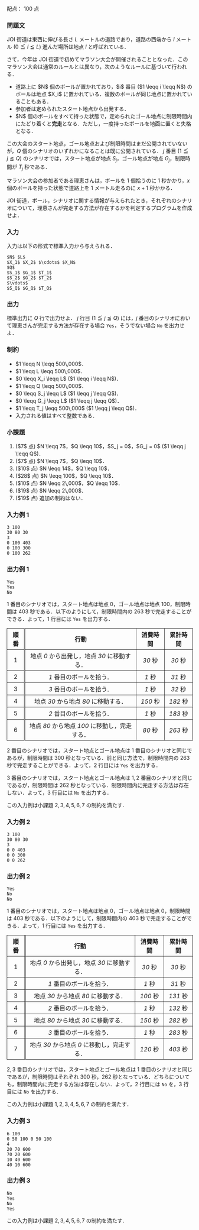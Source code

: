 配点： $100$ 点

### 問題文

JOI 街道は東西に伸びる長さ $L$ メートルの道路であり，道路の西端から $l$ メートル ($0 \leqq l \leqq L$) 進んだ場所は地点 $l$ と呼ばれている．

さて，今年は JOI 街道で初めてマラソン大会が開催されることとなった．このマラソン大会は通常のルールとは異なり，次のようなルールに基づいて行われる．

<ul>
<li> 道路上に $N$ 個のボールが置かれており，$i$ 番目 ($1 \leqq i \leqq N$) のボールは地点 $X_i$ に置かれている．複数のボールが同じ地点に置かれていることもある．
<li> 参加者は定められたスタート地点から出発する．
<li> $N$ 個のボールをすべて持った状態で，定められたゴール地点に制限時間内にたどり着くと<b>完走</b>となる．ただし，一度持ったボールを地面に置くと失格となる．
</ul>

この大会のスタート地点，ゴール地点および制限時間はまだ公開されていないが，$Q$ 個のシナリオのいずれかになることは既に公開されている．
$j$ 番目 ($1 \leqq j \leqq Q$) のシナリオでは，スタート地点が地点 $S_j$，ゴール地点が地点 $G_j$，制限時間が $T_j$ 秒である．

マラソン大会の参加者である理恵さんは，ボールを $1$ 個拾うのに $1$ 秒かかり，$x$ 個のボールを持った状態で道路上を $1$ メートル走るのに $x+1$ 秒かかる．

JOI 街道，ボール，シナリオに関する情報が与えられたとき，それぞれのシナリオについて，理恵さんが完走する方法が存在するかを判定するプログラムを作成せよ．

### 入力

入力は以下の形式で標準入力から与えられる．

~~~
$N$ $L$
$X_1$ $X_2$ $\cdots$ $X_N$
$Q$
$S_1$ $G_1$ $T_1$
$S_2$ $G_2$ $T_2$
$\vdots$
$S_Q$ $G_Q$ $T_Q$
~~~

### 出力

標準出力に $Q$ 行で出力せよ．
$j$ 行目 ($1 \leqq j \leqq Q$) には，$j$ 番目のシナリオにおいて理恵さんが完走する方法が存在する場合 <code>Yes</code>，そうでない場合 <code>No</code> を出力せよ．

### 制約

<ul>
<li> $1 \leqq N \leqq 500\,000$．
<li> $1 \leqq L \leqq 500\,000$．
<li> $0 \leqq X_i \leqq L$ ($1 \leqq i \leqq N$)．
<li> $1 \leqq Q \leqq 500\,000$．
<li> $0 \leqq S_j \leqq L$ ($1 \leqq j \leqq Q$)．
<li> $0 \leqq G_j \leqq L$ ($1 \leqq j \leqq Q$)．
<li> $1 \leqq T_j \leqq 500\,000$ ($1 \leqq j \leqq Q$)．
<li> 入力される値はすべて整数である．
</ul>

### 小課題

<ol>
<li> ($7$ 点) $N \leqq 7$，$Q \leqq 10$，$S_j = 0$，$G_j = 0$ ($1 \leqq j \leqq Q$)．
<li> ($7$ 点) $N \leqq 7$，$Q \leqq 10$．
<li> ($10$ 点) $N \leqq 14$，$Q \leqq 10$．
<li> ($28$ 点) $N \leqq 100$，$Q \leqq 10$．
<li> ($10$ 点) $N \leqq 2\,000$，$Q \leqq 10$．
<li> ($19$ 点) $N \leqq 2\,000$．
<li> ($19$ 点) 追加の制約はない．
</ol>

### 入力例 1

~~~
3 100
30 80 30
3
0 100 403
0 100 300
0 100 262
~~~

### 出力例 1

~~~
Yes
Yes
No
~~~

$1$ 番目のシナリオでは，スタート地点は地点 $0$，ゴール地点は地点 $100$，制限時間は $403$ 秒である．以下のようにして，制限時間内の $263$ 秒で完走することができる．よって，$1$ 行目には <code>Yes</code> を出力する．

<style>
.example-01-table th,
.example-01-table td {
    text-align: center;
    border: solid 1px;
    padding: 4px 8px;
}
.example-01-table tr > *:nth-last-child(4) {
    border-right: double 3px;
}
</style>

<table class="example-01-table">
<thead>
<tr>
<th>順番</th>
<th>行動</th>
<th>消費時間</th>
<th>累計時間</th>
</tr>
</thead>
<tbody>
<tr>
<td>1</td>
<td>地点 <var>0</var> から出発し，地点 <var>30</var> に移動する．</td>
<td><var>30</var> 秒</td>
<td><var>30</var> 秒</td>
</tr>
<tr>
<td>2</td>
<td><var>1</var> 番目のボールを拾う．</td>
<td><var>1</var> 秒</td>
<td><var>31</var> 秒</td>
</tr>
<tr>
<td>3</td>
<td><var>3</var> 番目のボールを拾う．</td>
<td><var>1</var> 秒</td>
<td><var>32</var> 秒</td>
</tr>
<tr>
<td>4</td>
<td>地点 <var>30</var> から地点 <var>80</var> に移動する．</td>
<td><var>150</var> 秒</td>
<td><var>182</var> 秒</td>
</tr>
<tr>
<td>5</td>
<td><var>2</var> 番目のボールを拾う．</td>
<td><var>1</var> 秒</td>
<td><var>183</var> 秒</td>
</tr>
<tr>
<td>6</td>
<td>地点 <var>80</var> から地点 <var>100</var> に移動し，完走する．</td>
<td><var>80</var> 秒</td>
<td><var>263</var> 秒</td>
</tr>
</tbody>
</table>

$2$ 番目のシナリオでは，スタート地点とゴール地点は $1$ 番目のシナリオと同じであるが，制限時間は $300$ 秒となっている．前と同じ方法で，制限時間内の $263$ 秒で完走することができる．よって，$2$ 行目には <code>Yes</code> を出力する．

$3$ 番目のシナリオでは，スタート地点とゴール地点は $1, 2$ 番目のシナリオと同じであるが，制限時間は $262$ 秒となっている．制限時間内に完走する方法は存在しない．よって，$3$ 行目には <code>No</code> を出力する．

この入力例は小課題 $2, 3, 4, 5, 6, 7$ の制約を満たす．

### 入力例 2

~~~
3 100
30 80 30
3
0 0 403
0 0 300
0 0 262
~~~

### 出力例 2

~~~
Yes
No
No
~~~

$1$ 番目のシナリオでは，スタート地点は地点 $0$，ゴール地点は地点 $0$，制限時間は $403$ 秒である．以下のようにして，制限時間内の $403$ 秒で完走することができる．よって，$1$ 行目には <code>Yes</code> を出力する．

<table class="example-01-table">
<thead>
<tr>
<th>順番</th>
<th>行動</th>
<th>消費時間</th>
<th>累計時間</th>
</tr>
</thead>
<tbody>
<tr>
<td>1</td>
<td>地点 <var>0</var> から出発し，地点 <var>30</var> に移動する．</td>
<td><var>30</var> 秒</td>
<td><var>30</var> 秒</td>
</tr>
<tr>
<td>2</td>
<td><var>1</var> 番目のボールを拾う．</td>
<td><var>1</var> 秒</td>
<td><var>31</var> 秒</td>
</tr>
<tr>
<td>3</td>
<td>地点 <var>30</var> から地点 <var>80</var> に移動する．</td>
<td><var>100</var> 秒</td>
<td><var>131</var> 秒</td>
</tr>
<tr>
<td>4</td>
<td><var>2</var> 番目のボールを拾う．</td>
<td><var>1</var> 秒</td>
<td><var>132</var> 秒</td>
</tr>
<tr>
<td>5</td>
<td>地点 <var>80</var> から地点 <var>30</var> に移動する．</td>
<td><var>150</var> 秒</td>
<td><var>282</var> 秒</td>
</tr>
<tr>
<td>6</td>
<td><var>3</var> 番目のボールを拾う．</td>
<td><var>1</var> 秒</td>
<td><var>283</var> 秒</td>
</tr>
<tr>
<td>7</td>
<td>地点 <var>30</var> から地点 <var>0</var> に移動し，完走する．</td>
<td><var>120</var> 秒</td>
<td><var>403</var> 秒</td>
</tr>
</tbody>
</table>

$2, 3$ 番目のシナリオでは，スタート地点とゴール地点は $1$ 番目のシナリオと同じであるが，制限時間はそれぞれ $300$ 秒，$262$ 秒となっている．どちらについても，制限時間内に完走する方法は存在しない．よって，$2$ 行目には <code>No</code> を，$3$ 行目には <code>No</code> を出力する．

この入力例は小課題 $1, 2, 3, 4, 5, 6, 7$ の制約を満たす．

### 入力例 3

~~~
6 100
0 50 100 0 50 100
4
20 70 600
70 20 600
10 40 600
40 10 600
~~~

### 出力例 3

~~~
No
Yes
No
Yes
~~~

この入力例は小課題 $2, 3, 4, 5, 6, 7$ の制約を満たす．


